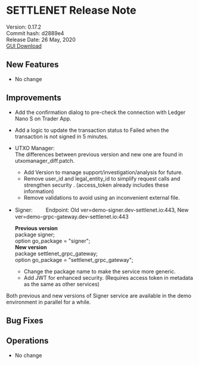 # SETTLENET Release Note
Version: 0.17.2  
Commit hash:  d2889e4  
Release Date:  26 May, 2020  
[GUI Download](https://github.com/cryptogarageinc/settlenet-uitest/releases/tag/0.17.2-demo%2Bd2889e4)

## New Features
* No change

## Improvements
* Add the confirmation dialog to pre-check the connection with Ledger Nano S on Trader App.
* Add a logic to update the transaction status to Failed when the transaction is not signed in 5 minutes.
* UTXO Manager:  
The differences between previous version and new one are found in utxomanager_diff.patch.
  - Add Version to manage support/investigation/analysis for future.
  - Remove user_id and legal_entity_id to simplify request calls and strengthen security . (access_token already includes these information)
  - Remove validations to avoid using an inconvenient external file.  

* Signer:  　　
  Endpoint: Old ver=demo-signer.dev-settlenet.io:443, New ver=demo-grpc-gateway.dev-settlenet.io:443

  **Previous version**  
    package signer;  
    option go_package = "signer";  
  **New version**  
  package settlenet_grpc_gateway;  
  option go_package = "settlenet_grpc_gateway";  
 
  - Change the package name to make the service more generic.
  - Add JWT for enhanced security. (Requires access token in metadata as the same as other services)  

Both previous and new versions of Signer service are available in the demo environment in parallel for a while.

## Bug Fixes


## Operations
* No change
